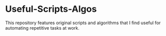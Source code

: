 # Useful-Scripts-Algos

This repository features original scripts and algorithms that I find useful for automating repetitive tasks at work.
